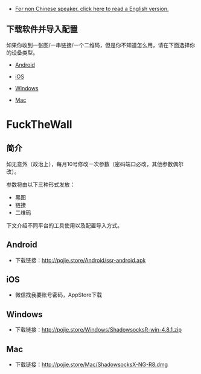- [For non Chinese speaker, click here to read a English version.](/README_EN.md)
## 下载软件并导入配置
如果你收到一张图/一串链接/一个二维码，但是你不知道怎么用，请在下面选择你的设备类型。

- [Android](#Android)

- [iOS](#iOS)

- [Windows](#Windows)

- [Mac](#Mac)

# FuckTheWall

## 简介
如无意外（政治上），每月10号修改一次参数（密码端口必改，其他参数偶尔改）。

参数将由以下三种形式发放：

- 黑图
- 链接
- 二维码

下文介绍不同平台的工具使用以及配置导入方式。

## Android

- 下载链接：http://pojie.store/Android/ssr-android.apk

## iOS

- 微信找我要账号密码，AppStore下载

## Windows

- 下载链接：http://pojie.store/Windows/ShadowsocksR-win-4.8.1.zip

## Mac

- 下载链接：http://pojie.store/Mac/ShadowsocksX-NG-R8.dmg
